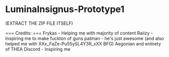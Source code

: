 # LuminaInsignus-Prototype1

(EXTRACT THE ZIP FILE ITSELF)

=== Credits: ===
Frykas - Helping me with majority of content
Raiizy - Inspiring me to make fuckton of guns
patman - he's just awesome (and also helped me with XXx_FaZe-Pu55ySL4Y3R_xXX BFG)
Aegonian and entirety of THEA Discord - Inspiring me
